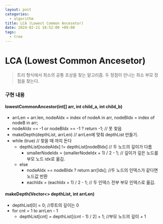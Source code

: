 ```yaml
---
layout: post
categories:
  - algorithm
title: LCA (Lowest Common Ancesetor)
date: 2024-02-21 18:52:00 +09:00
tags:
  - tree
---
```

# LCA (Lowest Common Ancesetor)
>트리 형식에서 최소의 공통 조상을 찾는 알고리즘. 
>두 정점이 만나는 최소 부모 정점을 찾는다.

### 구현 내용

#### lowestCommonAncestor(int\[] arr, int child_a, int child_b)
- arrLen = arr.len, nodeAIdx = index of nodeA in arr, nodeBIdx = index of nodeB in arr;
- nodeAIdx == -1 or nodeBIdx == -1 ? return -1; // 못 찾음
- makeDepth(depthList, arrLen) // arrLen에 맞춰 depthList 만들기.
- while (true) // 찾을 때 까지 돈다
	- depthList\[nodeAIdx] != depthList\[nodeBIdx] // 두 노드의 깊이가 다름
		- smallerNodeIdx = (smallerNodeIdx + 1) / 2 - 1; // 깊이가 깊은 노드를 부모 노드 idx로 옮김.
	- else
		- nodeAIdx == nodeBIdx ? return arr\[Idx]; //두 노드의 인덱스가 같다면 노드값 반환
		- eachIdx = (eachIdx + 1) / 2 - 1; // 두 인덱스 전부 부모 인덱스로 옮김.

#### makeDepth(Vector<> depthList, int arrLen)
- depthList\[0] = 0; //루트의 깊이는 0
- for cnt = 1 to arrLen - 1
	- depthList\[cnt] = depthList\[(cnt - 1) / 2] + 1; //부모 노드의 깊이 + 1
